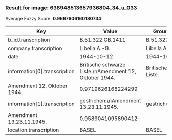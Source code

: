 ### Result for image: 638948513657936804_34_u_033
Average Fuzzy Score: **0.9667606160180734**
<small>

| Key | Value | Ground Truth | Score |
| --- | --- | --- | --- |
| b_id.transcription | B.51.322.GB.1411 | B.51.322.GB.1411. | 0.9696969696969697 |
| company.transcription | Libella A.-G. | Libella A.-G. | 1.0 |
| date | 1944-10-12 | 1944-10-19 | 0.9 |
| information[0].transcription | Britische schwarze Liste.\nAmendment 12, Oktober 1944. | Britische schwarze Liste.
Amendment 12, Oktober 1944. | 0.9719626168224299 |
| information[1].transcription | gestrichen:\nAmendment 13,23.11.1945. | gestrichen:
Amendment 13,23.11.1945. | 0.9589041095890412 |
| location.transcription | BASEL | BASEL | 1.0 |

</small>
